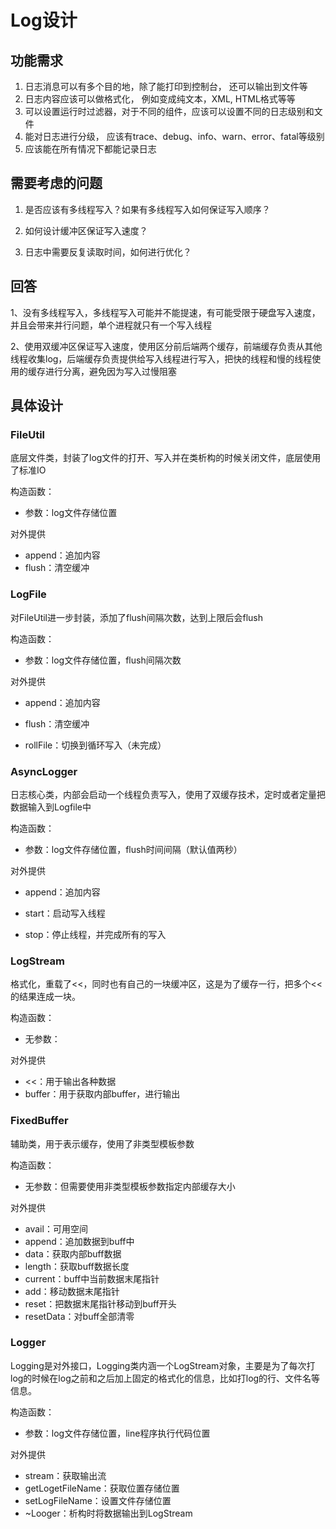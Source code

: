 # Log设计

## 功能需求

1. 日志消息可以有多个目的地，除了能打印到控制台， 还可以输出到文件等
2. 日志内容应该可以做格式化， 例如变成纯文本，XML, HTML格式等等
3. 可以设置运行时过滤器，对于不同的组件，应该可以设置不同的日志级别和文件
4. 能对日志进行分级， 应该有trace、debug、info、warn、error、fatal等级别
5. 应该能在所有情况下都能记录日志



## 需要考虑的问题

1. 是否应该有多线程写入？如果有多线程写入如何保证写入顺序？

2. 如何设计缓冲区保证写入速度？

3. 日志中需要反复读取时间，如何进行优化？

   

## 回答

1、没有多线程写入，多线程写入可能并不能提速，有可能受限于硬盘写入速度，并且会带来并行问题，单个进程就只有一个写入线程

2、使用双缓冲区保证写入速度，使用区分前后端两个缓存，前端缓存负责从其他线程收集log，后端缓存负责提供给写入线程进行写入，把快的线程和慢的线程使用的缓存进行分离，避免因为写入过慢阻塞



## 具体设计

### FileUtil

底层文件类，封装了log文件的打开、写入并在类析构的时候关闭文件，底层使用了标准IO

构造函数：

- 参数：log文件存储位置

对外提供

- append：追加内容
- flush：清空缓冲

### LogFile

对FileUtil进一步封装，添加了flush间隔次数，达到上限后会flush

构造函数：

- 参数：log文件存储位置，flush间隔次数

对外提供

- append：追加内容

- flush：清空缓冲

- rollFile：切换到循环写入（未完成）

  

### AsyncLogger

日志核心类，内部会启动一个线程负责写入，使用了双缓存技术，定时或者定量把数据输入到Logfile中

构造函数：

- 参数：log文件存储位置，flush时间间隔（默认值两秒）

对外提供

- append：追加内容

- start：启动写入线程

- stop：停止线程，并完成所有的写入

  

### LogStream

格式化，重载了<<，同时也有自己的一块缓冲区，这是为了缓存一行，把多个<<的结果连成一块。

构造函数：

- 无参数：

对外提供

- <<：用于输出各种数据
- buffer：用于获取内部buffer，进行输出



### FixedBuffer

辅助类，用于表示缓存，使用了非类型模板参数

构造函数：

- 无参数：但需要使用非类型模板参数指定内部缓存大小

对外提供

- avail：可用空间
- append：追加数据到buff中
- data：获取内部buff数据
- length：获取buff数据长度
- current：buff中当前数据末尾指针
- add：移动数据末尾指针
- reset：把数据末尾指针移动到buff开头
- resetData：对buff全部清零



### Logger

Logging是对外接口，Logging类内涵一个LogStream对象，主要是为了每次打log的时候在log之前和之后加上固定的格式化的信息，比如打log的行、文件名等信息。

构造函数：

- 参数：log文件存储位置，line程序执行代码位置

对外提供

- stream：获取输出流
- getLogetFileName：获取位置存储位置
- setLogFileName：设置文件存储位置
- ~Looger：析构时将数据输出到LogStream

